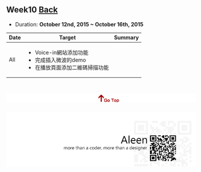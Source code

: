 ## Week10	[Back](./../summary.md)

* Duration: **October 12nd, 2015 ~ October 16th, 2015**

<table>
	<thead>
		<th scope="col">Date</th>
		<th scope="col">Target</th>
		<th scope="col">Summary</th>
	</thead>
	<tbody>
		<tr>
			<td>All</td>
			<td>
				<ul>
					<li>Voice-in網站添加功能</li>
					<li>完成插入微波的demo</li>
					<li>在播放頁面添加二維碼掃描功能</li>
				</ul>
			</td>
			<td>
				<ul>
				</ul>
			</td>
		</tr>
	</tbody>
</table>


<a href="#" style="left:200px;"><img src="./../../pic/gotop.png"></a>
=====
<a href="http://aleen42.github.io/" target="_blank" ><img src="./../../pic/tail.gif"></a>
